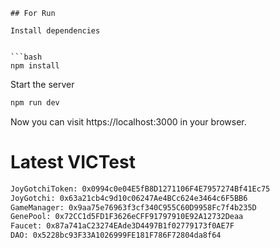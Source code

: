 

```
## For Run

Install dependencies

    
```bash
npm install
```

Start the server

    
        
```bash
npm run dev
```

Now you can visit https://localhost:3000 in your browser.

# Latest VICTest

```bash
JoyGotchiToken: 0x0994c0e04E5fB8D1271106F4E7957274Bf41Ec75
JoyGotchi: 0x63a21cb4c9d10c06247Ae4BCc624e3464c6F5BB6
GameManager: 0x9aa75e76963f3cf340C955C60D9958Fc7f4b235D
GenePool: 0x72CC1d5FD1F3626eCFF91797910E92A12732Deaa
Faucet: 0x87a741aC23274EAde3D4497B1f02779173f0AE7F
DAO: 0x5228bc93F33A1026999FE181F786F72804da8f64
```